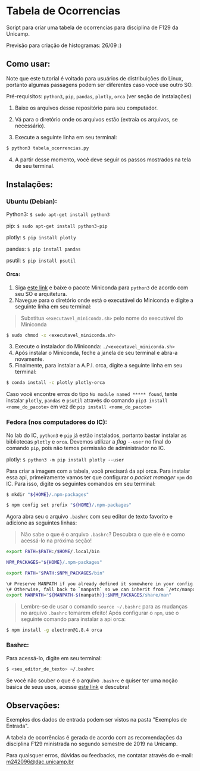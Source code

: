 # Tabela de Ocorrencias

Script para criar uma tabela de ocorrencias para disciplina de F129 da Unicamp.

Previsão para criação de histogramas: 26/09 :)

## Como usar:

Note que este tutorial é voltado para usuários de distribuições do Linux,
portanto algumas passagens podem ser diferentes caso você use outro SO.

Pré-requisitos: `python3`, `pip`, `pandas`, `plotly`, `orca` (ver seção de instalações)

1. Baixe os arquivos desse repositório para seu computador.

2. Vá para o diretório onde os arquivos estão (extraia os arquivos, se necessário).

3. Execute a seguinte linha em seu terminal:
```bash
$ python3 tabela_ocorrencias.py
```
4. A partir desse momento, você deve seguir os passos mostrados na tela de seu terminal.

## Instalações:

### Ubuntu (Debian):

Python3: `$ sudo apt-get install python3`

pip: `$ sudo apt-get install python3-pip`

plotly: `$ pip install plotly`

pandas: `$ pip install pandas`

psutil: `$ pip install psutil`

#### Orca:

1. Siga [este link](https://docs.conda.io/en/latest/miniconda.html) e baixe o pacote Miniconda para `python3` de acordo com seu SO e arquitetura.
2. Navegue para o diretório onde está o executável do Miniconda e digite a seguinte linha em seu terminal:
> Substitua `<executavel_miniconda.sh>` pelo nome do executável do Miniconda
```bash
$ sudo chmod -x <executavel_miniconda.sh>
```
3. Execute o instalador do Miniconda: `./<executavel_miniconda.sh>`
4. Após instalar o Miniconda, feche a janela de seu terminal e abra-a novamente.
5. Finalmente, para instalar a A.P.I. orca, digite a seguinte linha em seu terminal:
```bash
$ conda install -c plotly plotly-orca
```
Caso você encontre erros do tipo `No module named ***** found`, tente instalar `plotly`, `pandas` e `psutil`
através do comando `pip3 install <nome_do_pacote>` em vez de `pip install <nome_do_pacote>`

### Fedora (nos computadores do IC):

No lab do IC, `python3` e `pip` já estão instalados, portanto bastar instalar as bibliotecas `plotly` e `orca`.
Devemos utilizar a *flag* `--user` no final do comando `pip`, pois não temos permissão de administrador no IC.

plotly: `$ python3 -m pip install plotly --user`

Para criar a imagem com a tabela, você precisará da api orca. Para instalar essa api, primeiramente
vamos ter que configurar o *packet manager* `npm` do IC. Para isso, digite os seguintes comandos em seu terminal:
```bash
$ mkdir "${HOME}/.npm-packages"
```
```bash
$ npm config set prefix "${HOME}/.npm-packages"
```
Agora abra seu o arquivo `.bashrc` com seu editor de texto favorito e adicione as seguintes linhas:
> Não sabe o que é o arquivo `.bashrc`? Descubra o que ele é e como acessá-lo na próxima seção!
```bash
export PATH=$PATH:/$HOME/.local/bin

NPM_PACKAGES="${HOME}/.npm-packages"

export PATH="$PATH:$NPM_PACKAGES/bin"

\# Preserve MANPATH if you already defined it somewhere in your config.
\# Otherwise, fall back to `manpath` so we can inherit from `/etc/manpath`.
export MANPATH="${MANPATH-$(manpath)}:$NPM_PACKAGES/share/man"
```
> Lembre-se de usar o comando `source ~/.bashrc` para as mudanças no arquivo `.bashrc` tomarem efeito!
Após configurar o `npm`, use o seguinte comando para instalar a api orca:
```bash
$ npm install -g electron@1.8.4 orca
```
### Bashrc:

Para acessá-lo, digite em seu terminal:
```bash
$ <seu_editor_de_texto> ~/.bashrc
```
Se você não souber o que é o arquivo `.bashrc` e quiser ter uma noção básica de seus usos, acesse [este link](https://www.maketecheasier.com/what-is-bashrc/) e descubra!

## Observações:

Exemplos dos dados de entrada podem ser vistos na pasta "Exemplos de Entrada".

A tabela de ocorrências é gerada de acordo com as recomendações da disciplina F129 ministrada
no segundo semestre de 2019 na Unicamp.

Para quaisquer erros, dúvidas ou feedbacks, me contatar através do e-mail: m242096@dac.unicamp.br
